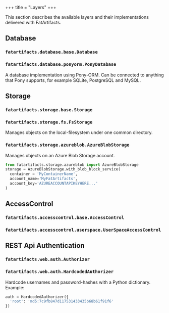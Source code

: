 +++
title = "Layers"
+++

This section describes the available layers and their implementations
delivered with FatArtifacts.

## Database

### `fatartifacts.database.base.Database`

### `fatartifacts.database.ponyorm.PonyDatabase`

A database implementation using Pony-ORM. Can be connected to anything that
Pony supports, for example SQLite, PostgreSQL and MySQL.

## Storage

### `fatartifacts.storage.base.Storage`

### `fatartifacts.storage.fs.FsStorage`

Manages objects on the local-filesystem under one common directory.

### `fatartifacts.storage.azureblob.AzureBlobStorage`

Manages objects on an Azure Blob Storage account.

```python
from fatartifacts.storage.azureblob import AzureBlobStorage
storage = AzureBlobStorage.with_blob_block_service(
  container = 'MyContainerName',
  account_name='MyFatArtifacts',
  account_key='AZUREACCOUNTAPIKEYHERE...'
)
```

## AccessControl

### `fatartifacts.accesscontrol.base.AccessControl`

### `fatartifacts.accesscontrol.userspace.UserSpaceAccessControl`

## REST Api Authentication

### `fatartifacts.web.auth.Authorizer`

### `fatartifacts.web.auth.HardcodedAuthorizer`

Hardcode usernames and password-hashes with a Python dictionary. Example:

```python
auth = HardcodedAuthorizer({
  'root': 'md5:7c9fb847d117531433435b68b61f91f6'
})
```
